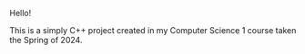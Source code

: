 Hello!

This is a simply C++ project created in my Computer Science 1 course taken the Spring of 2024. 
